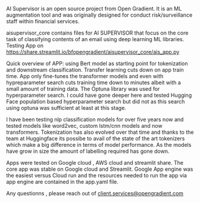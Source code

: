 AI Supervisor is an open source project from Open Gradient. It is an ML augmentation tool and was originally designed for conduct risk/surveillance staff within financial services.


aisupervisor_core contains files for AI SUPERVISOR that focus on the core task of classifying contents of an email using deep learning ML libraries. Testing App on https://share.streamlit.io/bfopengradient/aisupervisor_core/ais_app.py


Quick overview of APP: using Bert model as starting point for tokenization and downstream classification. Transfer learning cuts down on app train time. App only fine-tunes the transformer models and even with hypreparameter search cuts training time down to minutes albeit with a small amount of training data. The Optuna library was used for hyperparameter search. I could have gone deeper here and tested Hugging Face population based hyperparameter search but did not as this search using optuna was sufficient at least at this stage.  

I have been testing nlp classification models for over five years now and tested models like word2vec, custom lstm/cnn models and now transformers. Tokenization has also evolved over that time and thanks to the team at Huggingface its possibe to avail of the state of the art tokenizers which make a big difference in terms of model performance. As the models have grow in size the amount of labelling required has gone down.  

Apps were tested on Google cloud , AWS cloud and streamlit share. The core app was stable on Google cloud and Streamlit. Google App engine was the easiest versus Cloud run and the resources needed to run the app via app engine are contained in the app.yaml file. 

Any questionns ,  please reach out of client.services@opengradient.com 


